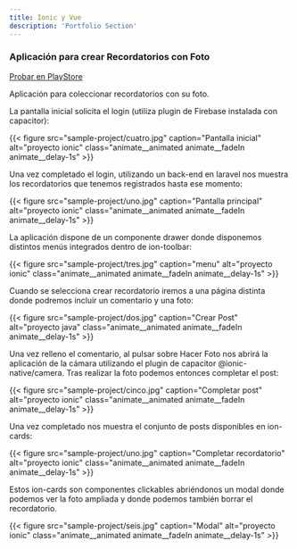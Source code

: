 ```yaml
---
title: Ionic y Vue
description: 'Portfolio Section'
---
```


### Aplicación para crear Recordatorios con Foto

[Probar en PlayStore](https://play.google.com/store/apps/details?id=com.pedromanuelcubo)

Aplicación para coleccionar recordatorios con su foto.

La pantalla inicial solicita el login (utiliza plugin de Firebase instalada con capacitor):

{{< figure  src="sample-project/cuatro.jpg" caption="Pantalla inicial" alt="proyecto ionic" class="animate__animated animate__fadeIn animate__delay-1s" >}}

Una vez completado el login, utilizando un back-end en laravel nos muestra los recordatorios que tenemos registrados hasta ese momento:

{{< figure src="sample-project/uno.jpg" caption="Pantalla principal" alt="proyecto ionic" class="animate__animated animate__fadeIn animate__delay-1s" >}}

La aplicación dispone de un componente drawer donde disponemos distintos menús integrados dentro de ion-toolbar:

{{< figure src="sample-project/tres.jpg" caption="menu" alt="proyecto ionic" class="animate__animated animate__fadeIn animate__delay-1s" >}}

Cuando se selecciona crear recordatorio iremos a una página distinta donde podremos incluir un comentario y una foto:

{{< figure src="sample-project/dos.jpg" caption="Crear Post" alt="proyecto java" class="animate__animated animate__fadeIn animate__delay-1s" >}}

Una vez relleno el comentario, al pulsar sobre Hacer Foto nos abrirá la aplicación de la cámara utilizando el plugin de capacitor @ionic-native/camera. Tras realizar la foto podemos entonces completar el post:

{{< figure src="sample-project/cinco.jpg" caption="Completar post" alt="proyecto ionic" class="animate__animated animate__fadeIn animate__delay-1s"  >}}

Una vez completado nos muestra el conjunto de posts disponibles en ion-cards:

{{< figure src="sample-project/uno.jpg" caption="Completar recordatorio" alt="proyecto ionic" class="animate__animated animate__fadeIn animate__delay-1s"  >}}

Estos ion-cards son componentes clickables abriéndonos un modal donde podemos ver la foto ampliada y donde podemos también borrar el recordatorio.

{{< figure src="sample-project/seis.jpg" caption="Modal" alt="proyecto ionic" class="animate__animated animate__fadeIn animate__delay-1s"  >}}